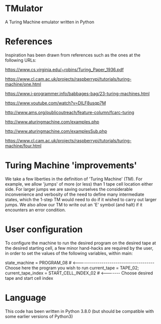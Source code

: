 # TMulator
A Turing Machine emulator written in Python

# References
Inspiration has been drawn from references such as the ones at the following URLs:

https://www.cs.virginia.edu/~robins/Turing_Paper_1936.pdf

https://www.cl.cam.ac.uk/projects/raspberrypi/tutorials/turing-machine/one.html

https://www.i-programmer.info/babbages-bag/23-turing-machines.html

https://www.youtube.com/watch?v=DILF8usqp7M

http://www.ams.org/publicoutreach/feature-column/fcarc-turing

http://www.aturingmachine.com/examples.php

http://www.aturingmachine.com/examplesSub.php

https://www.cl.cam.ac.uk/projects/raspberrypi/tutorials/turing-machine/four.html

# Turing Machine 'improvements'
We take a few liberties in the definition of 'Turing Machine' (TM). For example, we
allow 'jumps' of more (or less) than 1 tape cell location either side. For larger jumps
we are saving ourselves the considerable inconvenience and verbosity of the need to define
many intermediate states, which the 1-step TM would need to do if it wished to carry
out larger jumps. We also allow our TM to write out an 'E' symbol (and halt) if it
encounters an error condition.

# User configuration
To configure the machine to run the desired program on the desired tape at the desired
starting cell, a few minor hand-hacks are required by the user, in order to set the values of the
following variables, within main:

state_machine = PROGRAM_08          # <---------------------------------------    Choose here the program you wish to run
current_tape = TAPE_02; current_tape_index = START_CELL_INDEX_02  # <-------      Choose desired tape and start cell index

# Language
This code has been written in Python 3.8.0 (but should be compatible with some earlier versions of Python3)
 
